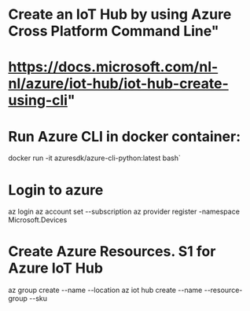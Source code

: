 
# Create an IoT Hub by using Azure Cross Platform Command Line"
# https://docs.microsoft.com/nl-nl/azure/iot-hub/iot-hub-create-using-cli"

# Run Azure CLI in docker container:  
docker run -it azuresdk/azure-cli-python:latest bash`

# Login  to azure
az login
az account set --subscription <id>
az provider register -namespace Microsoft.Devices

# Create Azure Resources. S1 for Azure IoT Hub
az group create --name <resource Group Name> --location <location>
az iot hub create --name <IoT Hub Name> --resource-group <resourceGroup Name> --sku <sku size>